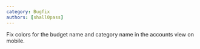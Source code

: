 ```yaml
---
category: Bugfix
authors: [shall0pass]
---
```


Fix colors for the budget name and category name in the accounts view on mobile.
